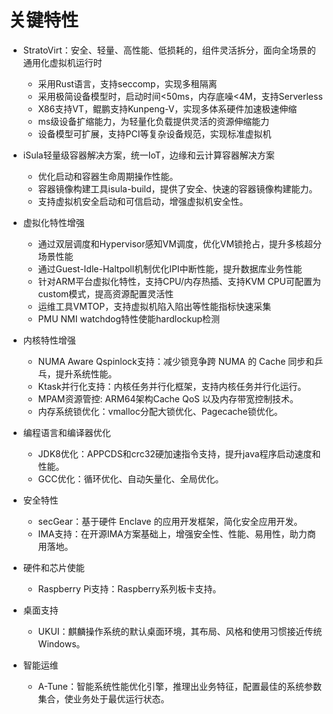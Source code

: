 # 关键特性<a name="ZH-CN_TOPIC_0228254580"></a>

- StratoVirt：安全、轻量、高性能、低损耗的，组件灵活拆分，面向全场景的通用化虚拟机运行时
    -   采用Rust语言，支持seccomp，实现多租隔离
    -   采用极简设备模型时，启动时间<50ms，内存底噪<4M，支持Serverless
    -   X86支持VT，鲲鹏支持Kunpeng-V，实现多体系硬件加速极速伸缩
    -   ms级设备扩缩能力，为轻量化负载提供灵活的资源伸缩能力
    -   设备模型可扩展，支持PCI等复杂设备规范，实现标准虚拟机

- iSula轻量级容器解决方案，统一IoT，边缘和云计算容器解决方案
    - 优化启动和容器生命周期操作性能。
    - 容器镜像构建工具isula-build，提供了安全、快速的容器镜像构建能力。
    - 支持虚拟机安全启动和可信启动，增强虚拟机安全性。

- 虚拟化特性增强
    - 通过双层调度和Hypervisor感知VM调度，优化VM锁抢占，提升多核超分场景性能
    - 通过Guest-Idle-Haltpoll机制优化IPI中断性能，提升数据库业务性能
    - 针对ARM平台虚拟化特性，支持CPU/内存热插、支持KVM CPU可配置为custom模式，提高资源配置灵活性
    - 运维工具VMTOP，支持虚拟机陷入陷出等性能指标快速采集
    - PMU NMI watchdog特性使能hardlockup检测
    
- 内核特性增强
    - NUMA Aware Qspinlock支持：减少锁竞争跨 NUMA 的 Cache 同步和乒乓，提升系统性能。
    - Ktask并行化支持：内核任务并行化框架，支持内核任务并行化运行。
    - MPAM资源管控: ARM64架构Cache QoS 以及内存带宽控制技术。
    - 内存系统锁优化：vmalloc分配大锁优化、Pagecache锁优化。

- 编程语言和编译器优化
    - JDK8优化：APPCDS和crc32硬加速指令支持，提升java程序启动速度和性能。
    - GCC优化：循环优化、自动矢量化、全局优化。

- 安全特性
    - secGear：基于硬件 Enclave 的应用开发框架，简化安全应用开发。
    - IMA支持：在开源IMA方案基础上，增强安全性、性能、易用性，助力商用落地。

- 硬件和芯片使能
    - Raspberry Pi支持：Raspberry系列板卡支持。

- 桌面支持
    - UKUI：麒麟操作系统的默认桌面环境，其布局、风格和使用习惯接近传统Windows。

- 智能运维
    -  A-Tune：智能系统性能优化引擎，推理出业务特征，配置最佳的系统参数集合，使业务处于最优运行状态。

